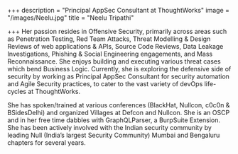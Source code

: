 +++
description = "Principal AppSec Consultant at ThoughtWorks"
image = "/images/Neelu.jpg"
title = "Neelu Tripathi"

+++
Her passion resides in Offensive Security, primarily across areas such as Penetration Testing, Red Team Attacks, Threat Modelling & Design Reviews of web applications & APIs, Source Code Reviews, Data Leakage Investigations, Phishing & Social Engineering engagements, and Mass Reconnaissance. She enjoys building and executing various threat cases which bend Business Logic. Currently, she is exploring the defensive side of security by working as Principal AppSec Consultant for security automation and Agile Security practices, to cater to the vast variety of devOps life-cycles at ThoughtWorks.

She has spoken/trained at various conferences (BlackHat, Nullcon, c0c0n & BSidesDelhi) and organized Villages at Defcon and Nullcon. She is an OSCP and in her free time dabbles with GraphQLParser, a BurpSuite Extension. She has been actively involved with the Indian security community by leading Null (India’s largest Security Community) Mumbai and Bengaluru chapters for several years.